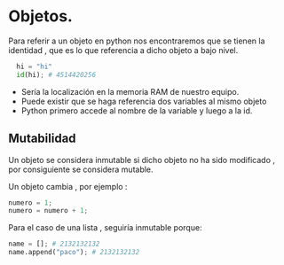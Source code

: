 # Objetos.

Para referir a un objeto en python nos encontraremos
que se tienen la identidad , que es lo que referencia
a dicho objeto a bajo nivel.

```python
  hi = "hi"
  id(hi); # 4514420256
```
* Sería la localización en la memoria RAM de nuestro equipo.
* Puede existir que se haga referencia dos variables al mismo objeto 
* Python primero accede al nombre de la variable y luego a la id.

## Mutabilidad

Un objeto se considera inmutable si dicho objeto no ha sido modificado , por consiguiente se considera mutable.

Un objeto cambia , por ejemplo :

```python
numero = 1;
numero = numero + 1;
```

Para el caso de una lista , seguiría inmutable porque:

```python
name = []; # 2132132132
name.append("paco"); # 2132132132
```
